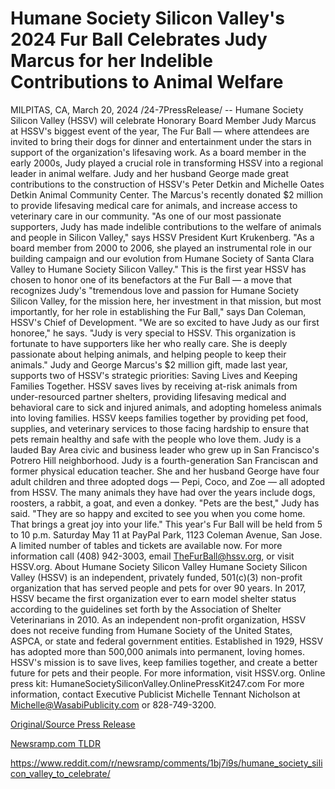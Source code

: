 # Humane Society Silicon Valley's 2024 Fur Ball Celebrates Judy Marcus for her Indelible Contributions to Animal Welfare

MILPITAS, CA, March 20, 2024 /24-7PressRelease/ -- Humane Society Silicon Valley (HSSV) will celebrate Honorary Board Member Judy Marcus at HSSV's biggest event of the year, The Fur Ball — where attendees are invited to bring their dogs for dinner and entertainment under the stars in support of the organization's lifesaving work.  As a board member in the early 2000s, Judy played a crucial role in transforming HSSV into a regional leader in animal welfare. Judy and her husband George made great contributions to the construction of HSSV's Peter Detkin and Michelle Oates Detkin Animal Community Center. The Marcus's recently donated $2 million to provide lifesaving medical care for animals, and increase access to veterinary care in our community.  "As one of our most passionate supporters, Judy has made indelible contributions to the welfare of animals and people in Silicon Valley," says HSSV President Kurt Krukenberg. "As a board member from 2000 to 2006, she played an instrumental role in our building campaign and our evolution from Humane Society of Santa Clara Valley to Humane Society Silicon Valley."  This is the first year HSSV has chosen to honor one of its benefactors at the Fur Ball — a move that recognizes Judy's "tremendous love and passion for Humane Society Silicon Valley, for the mission here, her investment in that mission, but most importantly, for her role in establishing the Fur Ball," says Dan Coleman, HSSV's Chief of Development.  "We are so excited to have Judy as our first honoree," he says. "Judy is very special to HSSV. This organization is fortunate to have supporters like her who really care. She is deeply passionate about helping animals, and helping people to keep their animals."  Judy and George Marcus's $2 million gift, made last year, supports two of HSSV's strategic priorities: Saving Lives and Keeping Families Together. HSSV saves lives by receiving at-risk animals from under-resourced partner shelters, providing lifesaving medical and behavioral care to sick and injured animals, and adopting homeless animals into loving families. HSSV keeps families together by providing pet food, supplies, and veterinary services to those facing hardship to ensure that pets remain healthy and safe with the people who love them.  Judy is a lauded Bay Area civic and business leader who grew up in San Francisco's Potrero Hill neighborhood. Judy is a fourth-generation San Franciscan and former physical education teacher. She and her husband George have four adult children and three adopted dogs — Pepi, Coco, and Zoe — all adopted from HSSV. The many animals they have had over the years include dogs, roosters, a rabbit, a goat, and even a donkey. "Pets are the best," Judy has said. "They are so happy and excited to see you when you come home. That brings a great joy into your life."  This year's Fur Ball will be held from 5 to 10 p.m. Saturday May 11 at PayPal Park, 1123 Coleman Avenue, San Jose. A limited number of tables and tickets are available now. For more information call (408) 942-3003, email TheFurBall@hssv.org, or visit HSSV.org.  About Humane Society Silicon Valley  Humane Society Silicon Valley (HSSV) is an independent, privately funded, 501(c)(3) non-profit organization that has served people and pets for over 90 years. In 2017, HSSV became the first organization ever to earn model shelter status according to the guidelines set forth by the Association of Shelter Veterinarians in 2010. As an independent non-profit organization, HSSV does not receive funding from Humane Society of the United States, ASPCA, or state and federal government entities. Established in 1929, HSSV has adopted more than 500,000 animals into permanent, loving homes. HSSV's mission is to save lives, keep families together, and create a better future for pets and their people. For more information, visit HSSV.org.  Online press kit: HumaneSocietySiliconValley.OnlinePressKit247.com  For more information, contact Executive Publicist Michelle Tennant Nicholson at Michelle@WasabiPublicity.com or 828-749-3200. 

[Original/Source Press Release](https://www.24-7pressrelease.com/press-release/509379/humane-society-silicon-valleys-2024-fur-ball-celebrates-judy-marcus-for-her-indelible-contributions-to-animal-welfare)
                    

[Newsramp.com TLDR](None) 

https://www.reddit.com/r/newsramp/comments/1bj7i9s/humane_society_silicon_valley_to_celebrate/